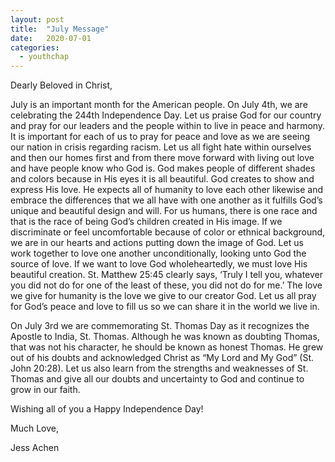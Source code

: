 ```yaml
---
layout: post
title:  "July Message"
date:   2020-07-01
categories: 
  - youthchap
---
```


Dearly Beloved in Christ,

July is an important month for the American people.  On July 4th, we are celebrating the 244th Independence Day.  Let us praise God for our country and pray for our leaders and the people within to live in peace and harmony.  It is important for each of us to pray for peace and love as we are seeing our nation in crisis regarding racism.  Let us all fight hate within ourselves and then our homes first and from there move forward with living out love and have people know who God is.  God makes people of different shades and colors because in His eyes it is all beautiful.  God creates to show and express His love.  He expects all of humanity to love each other likewise and embrace the differences that we all have with one another as it fulfills God’s unique and beautiful design and will.  For us humans, there is one race and that is the race of being God’s children created in His image.  If we discriminate or feel uncomfortable because of color or ethnical background, we are in our hearts and actions putting down the image of God.  Let us work together to love one another unconditionally, looking unto God the source of love.  If we want to love God wholeheartedly, we must love His beautiful creation.  St. Matthew 25:45 clearly says, ‘Truly I tell you, whatever you did not do for one of the least of these, you did not do for me.’  The love we give for humanity is the love we give to our creator God.  Let us all pray for God’s peace and love to fill us so we can share it in the world we live in.


On July 3rd we are commemorating St. Thomas Day as it recognizes the Apostle to India, St. Thomas.  Although he was known as doubting Thomas, that was not his character, he should be known as honest Thomas.  He grew out of his doubts and acknowledged Christ as “My Lord and My God” (St. John 20:28).  Let us also learn from the strengths and weaknesses of St. Thomas and give all our doubts and uncertainty to God and continue to grow in our faith.  


Wishing all of you a Happy Independence Day!


Much Love,

Jess Achen
